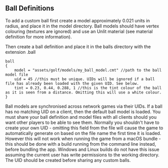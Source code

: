Ball Definitions
----------------

To add a custom ball first create a model approximately 0.021 units in radius, and place it in the model directory. Ball models should have vertex colouring (textures are ignored) and use an Unlit material (see material definition for more information).

Then create a ball definition and place it in the balls directory with the extension .ball

    ball
    {
        model = "assets/golf/models/my_ball_model.cmt" //path to the ball model file
        uid = 45 //this must be unique. UIDs will be ignored if a ball file has already been loaded with the given UID. See below.
        tint = 0.23, 0.44, 0.288, 1 //this is the tint colour of the ball as it is seen from a distance. Omitting this will use a white colour.
    }

Ball models are synchronised across network games via their UIDs. If a ball has no matching UID on a client, then the default ball model is loaded. You must share your ball definition and model files with all clients should you want other players to be able to see them. Normally you shouldn't have to create your own UID - omitting this field from the file will cause the game to automatically generate on based on the file name the first time it is loaded. However this will not work when running the game from a macOS bundle - this should be done with a build running from the command line instead, before bundling the app. Windows and Linux builds do not have this issue assuming the current user has write permissions to the working directory. The UID should be created before sharing any custom balls.